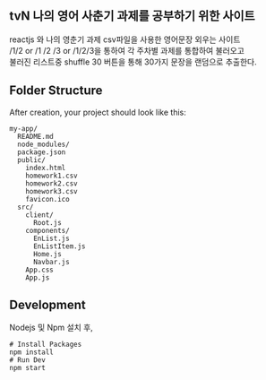 ## tvN 나의 영어 사춘기 과제를 공부하기 위한 사이트

reactjs 와 나의 영춘기 과제 csv파일을 사용한 영어문장 외우는 사이트<br>
/1/2 or /1 /2 /3 or /1/2/3을 통하여 각 주차별 과제를 통합하여 불러오고<br>
불러진 리스트중 shuffle 30 버튼을 통해 30가지 문장을 랜덤으로 추출한다.

## Folder Structure

After creation, your project should look like this:

```
my-app/
  README.md
  node_modules/
  package.json
  public/
    index.html
    homework1.csv
    homework2.csv
    homework3.csv
    favicon.ico
  src/
    client/
      Root.js
    components/
      EnList.js
      EnListItem.js
      Home.js
      Navbar.js  
    App.css
    App.js
```

## Development

Nodejs 및 Npm 설치 후,
```
# Install Packages
npm install
# Run Dev
npm start
    
```
